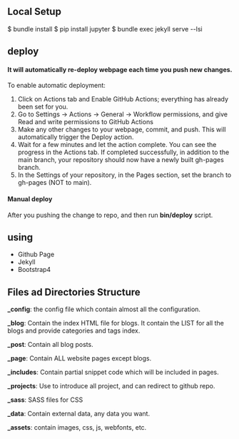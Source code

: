 ## Local Setup 

$ bundle install
$ pip install jupyter
$ bundle exec jekyll serve --lsi


## deploy

#### It will automatically re-deploy webpage each time you push new changes.

To enable automatic deployment:
1. Click on Actions tab and Enable GitHub Actions;  everything has already been set for you.
2. Go to Settings -> Actions -> General -> Workflow permissions, and give Read and write permissions to GitHub Actions
3. Make any other changes to your webpage, commit, and push. This will automatically trigger the Deploy action.
4. Wait for a few minutes and let the action complete. You can see the progress in the Actions tab. If completed successfully, in addition to the main branch, your repository should now have a newly built gh-pages branch.
5. In the Settings of your repository, in the Pages section, set the branch to gh-pages (NOT to main).

#### Manual deploy

After you pushing the change to repo, and then run **bin/deploy** script.


## using 

- Github Page
- Jekyll 
- Bootstrap4


## Files ad Directories Structure

**_config**: the config file which contain almost all the configuration.

**_blog**: Contain the index HTML file for blogs. It contain the LIST for all the blogs and provide categories and tags index.

**_post**: Contain all blog posts.

**_page**: Contain ALL website pages except blogs.

**_includes**: Contain partial snippet code which will be included in pages.

**_projects**: Use to introduce all project, and can redirect to github repo.

**_sass**: SASS files for CSS

**_data**: Contain external data, any data you want. 

**_assets**: contain images, css, js, webfonts, etc.



